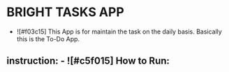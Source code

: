 # BRIGHT TASKS APP

- ![#f03c15] This App is for maintain the task on the daily basis. Basically this is the To-Do App.

## instruction: - ![#c5f015] How to Run:
